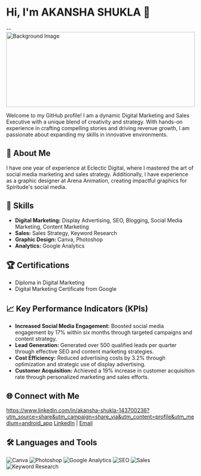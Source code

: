 # Hi, I'm AKANSHA SHUKLA 👋

-- <img src="assets/background.jpg" alt="Background Image" style="width:100%; height:200px; object-fit:cover;">

Welcome to my GitHub profile! I am a dynamic Digital Marketing and Sales Executive with a unique blend of creativity and strategy. With hands-on experience in 
crafting compelling stories and driving revenue growth, I am passionate about expanding my skills in innovative environments.

## 📄 About Me

I have one year of experience at Eclectic Digital, where I mastered the art of social media marketing and sales strategy. Additionally, I have experience as a graphic designer at Arena Animation, 
creating impactful graphics for Spiritude's social media.

## 🔧 Skills

- **Digital Marketing:** Display Advertising, SEO, Blogging, Social Media Marketing, Content Marketing
- **Sales:** Sales Strategy, Keyword Research
- **Graphic Design:** Canva, Photoshop
- **Analytics:** Google Analytics

## 🏆 Certifications

- Diploma in Digital Marketing
- Digital Marketing Certificate from Google

## 📈 Key Performance Indicators (KPIs)

- **Increased Social Media Engagement:** Boosted social media engagement by 17% within six months through targeted campaigns and content strategy.
- **Lead Generation:** Generated over 500 qualified leads per quarter through effective SEO and content marketing strategies.
- **Cost Efficiency:** Reduced advertising costs by 3.2% through optimization and strategic use of display advertising.
- **Customer Acquisition:** Achieved a 19% increase in customer acquisition rate through personalized marketing and sales efforts.


## 🌐 Connect with Me


https://www.linkedin.com/in/akansha-shukla-143700236?utm_source=share&utm_campaign=share_via&utm_content=profile&utm_medium=android_app
[LinkedIn](https://www.linkedin.com/in/akansha-shukla-143700236?utm_source=share&utm_campaign=share_via&utm_content=profile&utm_medium=android_app) | [Email](akanshashukla588@gmail.com)

## 🛠️ Languages and Tools

![Canva](https://img.shields.io/badge/-Canva-00C4CC?logo=canva&logoColor=white)
![Photoshop](https://img.shields.io/badge/-Photoshop-31A8FF?logo=adobe-photoshop&logoColor=white)
![Google Analytics](https://img.shields.io/badge/-Google%20Analytics-E37400?logo=google-analytics&logoColor=white)
![SEO](https://img.shields.io/badge/-SEO-4285F4?logo=google&logoColor=white)
![Sales](https://img.shields.io/badge/-Sales-4CAF50?logo=salesforce&logoColor=white)
![Keyword Research](https://img.shields.io/badge/-Keyword%20Research-9C27B0?logo=google&logoColor=white)

